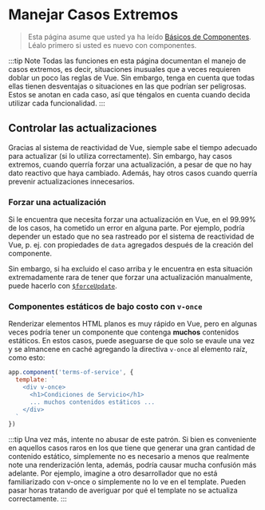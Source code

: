 # Manejar Casos Extremos

> Esta página asume que usted ya ha leído [Básicos de Componentes](component-basics.md). Léalo primero si usted es nuevo con componentes.

:::tip Note
Todas las funciones en esta página documentan el manejo de casos extremos, es decir, situaciones inusuales que a veces requieren doblar un poco las reglas de Vue. Sin embargo, tenga en cuenta que todas ellas tienen desventajas o situaciones en las que podrían ser peligrosas. Estos se anotan en cada caso, así que téngalos en cuenta cuando decida utilizar cada funcionalidad.
:::

## Controlar las actualizaciones

Gracias al sistema de reactividad de Vue, siemple sabe el tiempo adecuado para actualizar (si lo utiliza correctamente). Sin embargo, hay casos extremos, cuando querría forzar una actualización, a pesar de que no hay dato reactivo que haya cambiado. Además, hay otros casos cuando querría prevenir actualizaciones innecesarios.

### Forzar una actualización

Si le encuentra que necesita forzar una actualización en Vue, en el 99.99% de los casos, ha cometido un error en alguna parte. Por ejemplo, podría depender un estado que no sea rastreado por el sistema de reactividad de Vue, p. ej. con propiedades de `data` agregados después de la creación del componente.

Sin embargo, si ha excluido el caso arriba y le encuentra en esta situación extremadamente rara de tener que forzar una actualización manualmente, puede hacerlo con [`$forceUpdate`](../api/instance-methods.html#forceupdate).

### Componentes estáticos de bajo costo con `v-once`

Renderizar elementos HTML planos es muy rápido en Vue, pero en algunas veces podría tener un componente que contenga **muchos** contenidos estáticos. En estos casos, puede aseguarse de que solo se evaule una vez y se almancene en caché agregando la directiva `v-once` al elemento raíz, como esto:

```js
app.component('terms-of-service', {
  template: `
    <div v-once>
      <h1>Condiciones de Servicio</h1>
      ... muchos contenidos estáticos ...
    </div>
  `
})
```

:::tip
Una vez más, intente no abusar de este patrón. Si bien es conveniente en aquellos casos raros en los que tiene que generar una gran cantidad de contenido estático, simplemente no es necesario a menos que realmente note una renderización lenta, además, podría causar mucha confusión más adelante. Por ejemplo, imagine a otro desarrollador que no está familiarizado con v-once o simplemente no lo ve en el template. Pueden pasar horas tratando de averiguar por qué el template no se actualiza correctamente.
:::
